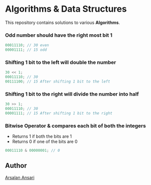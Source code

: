 # Algorithms & Data Structures

This repository contains solutions to various **Algorithms**.

### Odd number should have the right most bit 1

```javascript
00011110; // 30 even
00001111; // 15 odd
```

### Shifting 1 bit to the left will double the number

```javascript
30 << 1;
00011110; // 30
00111100; // 15 After shifting 1 bit to the left
```

### Shifting 1 bit to the right will divide the number into half

```javascript
30 >> 1;
00011110; // 30
00001111; // 15 After shifting 1 bit to the right
```

### Bitwise Operator & compares each bit of both the integers

- Returns 1 if both the bits are 1
- Returns 0 if one of the bits are 0

```javascript
00011110 & 00000001; // 0
```

## Author

[Arsalan Ansari](https://www.github.com/madebyarsalan)
